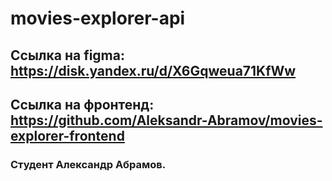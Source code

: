 # movies-explorer-api

## Ссылка на figma: https://disk.yandex.ru/d/X6Gqweua71KfWw

## Ссылка на фронтенд: https://github.com/Aleksandr-Abramov/movies-explorer-frontend

### Студент Александр Абрамов.
